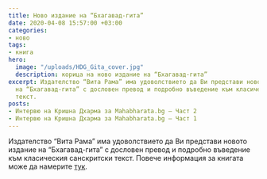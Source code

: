 ```yaml
---
title: Ново издание на “Бхагавад-гита”
date: 2020-04-08 15:57:00 +03:00
categories:
- ново
tags:
- книга
hero:
  image: "/uploads/HDG_Gita_cover.jpg"
  description: корица на ново издание на “Бхагавад-гита”
excerpt: Издателство “Вита Рама” има удоволствието да Ви представи новото издание
  на “Бхагавад-гита” с дословен превод и подробно въведение към класическия санскритски
  текст.
posts:
- Интервю на Кришна Дхарма за Mahabharata.bg – Част 2
- Интервю на Кришна Дхарма за Mahabharata.bg – Част 1
---
```


Издателство “Вита Рама” има удоволствието да Ви представи новото издание на “Бхагавад-гита” с дословен превод и подробно въведение към класическия санскритски текст. Повече информация за книгата може да намерите [тук](http://vitarama.bg/shop/bg/p/bagavad-gita).
